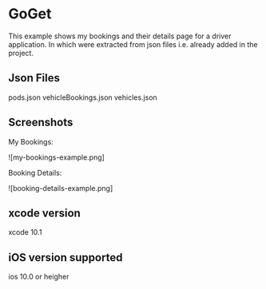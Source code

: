 GoGet
===========

This example shows my bookings and their details page for a driver application. In which were extracted from json files i.e. already added in the project.

## Json Files

pods.json
vehicleBookings.json
vehicles.json



## Screenshots

My Bookings:

![my-bookings-example.png]

Booking Details:

![booking-details-example.png]



## xcode version

xcode 10.1



## iOS version supported

ios 10.0 or heigher

